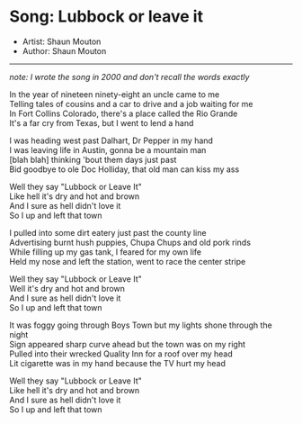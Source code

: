 # Song: Lubbock or leave it  
* Artist: Shaun Mouton  
* Author: Shaun Mouton  

---  
*note: I wrote the song in 2000 and don't recall the words exactly*  

In the year of nineteen ninety-eight an uncle came to me  
Telling tales of cousins and a car to drive and a job waiting for me  
In Fort Collins Colorado, there's a place called the Rio Grande  
It's a far cry from Texas, but I went to lend a hand  

I was heading west past Dalhart, Dr Pepper in my hand  
I was leaving life in Austin, gonna be a mountain man  
[blah blah] thinking 'bout them days just past  
Bid goodbye to ole Doc Holliday, that old man can kiss my ass  

Well they say "Lubbock or Leave It"  
Like hell it's dry and hot and brown  
And I sure as hell didn't love it  
So I up and left that town  

I pulled into some dirt eatery just past the county line  
Advertising burnt hush puppies, Chupa Chups and old pork rinds  
While filling up my gas tank, I feared for my own life  
Held my nose and left the station, went to race the center stripe  

Well they say "Lubbock or Leave It"  
Well it's dry and hot and brown  
And I sure as hell didn't love it  
So I up and left that town  

It was foggy going through Boys Town but my lights shone through the night  
Sign appeared sharp curve ahead but the town was on my right  
Pulled into their wrecked Quality Inn for a roof over my head  
Lit cigarette was in my hand because the TV hurt my head  

Well they say "Lubbock or Leave It"  
Like hell it's dry and hot and brown  
And I sure as hell didn't love it  
So I up and left that town  
